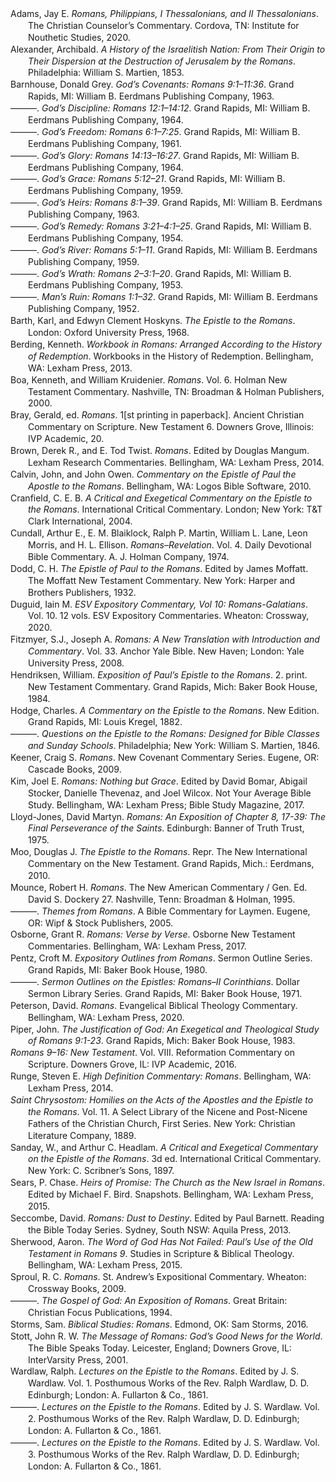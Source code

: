 <div class="csl-bib-body" style="line-height: 1.35; margin-left: 2em; text-indent:-2em;">
  <div class="csl-entry">Adams, Jay E. <i>Romans, Philippians, I Thessalonians, and II Thessalonians</i>. The Christian Counselor’s Commentary. Cordova, TN: Institute for Nouthetic Studies, 2020.</div>
  <span class="Z3988" title="url_ver=Z39.88-2004&amp;ctx_ver=Z39.88-2004&amp;rfr_id=info%3Asid%2Fzotero.org%3A2&amp;rft_val_fmt=info%3Aofi%2Ffmt%3Akev%3Amtx%3Abook&amp;rft.genre=book&amp;rft.btitle=Romans%2C%20Philippians%2C%20I%20Thessalonians%2C%20and%20II%20Thessalonians&amp;rft.place=Cordova%2C%20TN&amp;rft.publisher=Institute%20for%20Nouthetic%20Studies&amp;rft.series=The%20Christian%20Counselor%E2%80%99s%20Commentary&amp;rft.aufirst=Jay%20E.&amp;rft.aulast=Adams&amp;rft.au=Jay%20E.%20Adams&amp;rft.date=2020"></span>
  <div class="csl-entry">Alexander, Archibald. <i>A History of the Israelitish Nation: From Their Origin to Their Dispersion at the Destruction of Jerusalem by the Romans</i>. Philadelphia: William S. Martien, 1853.</div>
  <span class="Z3988" title="url_ver=Z39.88-2004&amp;ctx_ver=Z39.88-2004&amp;rfr_id=info%3Asid%2Fzotero.org%3A2&amp;rft_val_fmt=info%3Aofi%2Ffmt%3Akev%3Amtx%3Abook&amp;rft.genre=book&amp;rft.btitle=A%20History%20of%20the%20Israelitish%20Nation%3A%20From%20their%20Origin%20to%20their%20Dispersion%20at%20the%20Destruction%20of%20Jerusalem%20by%20the%20Romans&amp;rft.place=Philadelphia&amp;rft.publisher=William%20S.%20Martien&amp;rft.aufirst=Archibald&amp;rft.aulast=Alexander&amp;rft.au=Archibald%20Alexander&amp;rft.date=1853"></span>
  <div class="csl-entry">Barnhouse, Donald Grey. <i>God’s Covenants: Romans 9:1–11:36</i>. Grand Rapids, MI: William B. Eerdmans Publishing Company, 1963.</div>
  <span class="Z3988" title="url_ver=Z39.88-2004&amp;ctx_ver=Z39.88-2004&amp;rfr_id=info%3Asid%2Fzotero.org%3A2&amp;rft_val_fmt=info%3Aofi%2Ffmt%3Akev%3Amtx%3Abook&amp;rft.genre=book&amp;rft.btitle=God%E2%80%99s%20Covenants%3A%20Romans%209%3A1%E2%80%9311%3A36&amp;rft.place=Grand%20Rapids%2C%20MI&amp;rft.publisher=William%20B.%20Eerdmans%20Publishing%20Company&amp;rft.aufirst=Donald%20Grey&amp;rft.aulast=Barnhouse&amp;rft.au=Donald%20Grey%20Barnhouse&amp;rft.date=1963"></span>
  <div class="csl-entry">———. <i>God’s Discipline: Romans 12:1–14:12</i>. Grand Rapids, MI: William B. Eerdmans Publishing Company, 1964.</div>
  <span class="Z3988" title="url_ver=Z39.88-2004&amp;ctx_ver=Z39.88-2004&amp;rfr_id=info%3Asid%2Fzotero.org%3A2&amp;rft_val_fmt=info%3Aofi%2Ffmt%3Akev%3Amtx%3Abook&amp;rft.genre=book&amp;rft.btitle=God%E2%80%99s%20Discipline%3A%20Romans%2012%3A1%E2%80%9314%3A12&amp;rft.place=Grand%20Rapids%2C%20MI&amp;rft.publisher=William%20B.%20Eerdmans%20Publishing%20Company&amp;rft.aufirst=Donald%20Grey&amp;rft.aulast=Barnhouse&amp;rft.au=Donald%20Grey%20Barnhouse&amp;rft.date=1964"></span>
  <div class="csl-entry">———. <i>God’s Freedom: Romans 6:1–7:25</i>. Grand Rapids, MI: William B. Eerdmans Publishing Company, 1961.</div>
  <span class="Z3988" title="url_ver=Z39.88-2004&amp;ctx_ver=Z39.88-2004&amp;rfr_id=info%3Asid%2Fzotero.org%3A2&amp;rft_val_fmt=info%3Aofi%2Ffmt%3Akev%3Amtx%3Abook&amp;rft.genre=book&amp;rft.btitle=God%E2%80%99s%20Freedom%3A%20Romans%206%3A1%E2%80%937%3A25&amp;rft.place=Grand%20Rapids%2C%20MI&amp;rft.publisher=William%20B.%20Eerdmans%20Publishing%20Company&amp;rft.aufirst=Donald%20Grey&amp;rft.aulast=Barnhouse&amp;rft.au=Donald%20Grey%20Barnhouse&amp;rft.date=1961"></span>
  <div class="csl-entry">———. <i>God’s Glory: Romans 14:13–16:27</i>. Grand Rapids, MI: William B. Eerdmans Publishing Company, 1964.</div>
  <span class="Z3988" title="url_ver=Z39.88-2004&amp;ctx_ver=Z39.88-2004&amp;rfr_id=info%3Asid%2Fzotero.org%3A2&amp;rft_val_fmt=info%3Aofi%2Ffmt%3Akev%3Amtx%3Abook&amp;rft.genre=book&amp;rft.btitle=God%E2%80%99s%20Glory%3A%20Romans%2014%3A13%E2%80%9316%3A27&amp;rft.place=Grand%20Rapids%2C%20MI&amp;rft.publisher=William%20B.%20Eerdmans%20Publishing%20Company&amp;rft.aufirst=Donald%20Grey&amp;rft.aulast=Barnhouse&amp;rft.au=Donald%20Grey%20Barnhouse&amp;rft.date=1964"></span>
  <div class="csl-entry">———. <i>God’s Grace: Romans 5:12–21</i>. Grand Rapids, MI: William B. Eerdmans Publishing Company, 1959.</div>
  <span class="Z3988" title="url_ver=Z39.88-2004&amp;ctx_ver=Z39.88-2004&amp;rfr_id=info%3Asid%2Fzotero.org%3A2&amp;rft_val_fmt=info%3Aofi%2Ffmt%3Akev%3Amtx%3Abook&amp;rft.genre=book&amp;rft.btitle=God%E2%80%99s%20Grace%3A%20Romans%205%3A12%E2%80%9321&amp;rft.place=Grand%20Rapids%2C%20MI&amp;rft.publisher=William%20B.%20Eerdmans%20Publishing%20Company&amp;rft.aufirst=Donald%20Grey&amp;rft.aulast=Barnhouse&amp;rft.au=Donald%20Grey%20Barnhouse&amp;rft.date=1959"></span>
  <div class="csl-entry">———. <i>God’s Heirs: Romans 8:1–39</i>. Grand Rapids, MI: William B. Eerdmans Publishing Company, 1963.</div>
  <span class="Z3988" title="url_ver=Z39.88-2004&amp;ctx_ver=Z39.88-2004&amp;rfr_id=info%3Asid%2Fzotero.org%3A2&amp;rft_val_fmt=info%3Aofi%2Ffmt%3Akev%3Amtx%3Abook&amp;rft.genre=book&amp;rft.btitle=God%E2%80%99s%20Heirs%3A%20Romans%208%3A1%E2%80%9339&amp;rft.place=Grand%20Rapids%2C%20MI&amp;rft.publisher=William%20B.%20Eerdmans%20Publishing%20Company&amp;rft.aufirst=Donald%20Grey&amp;rft.aulast=Barnhouse&amp;rft.au=Donald%20Grey%20Barnhouse&amp;rft.date=1963"></span>
  <div class="csl-entry">———. <i>God’s Remedy: Romans 3:21–4:1–25</i>. Grand Rapids, MI: William B. Eerdmans Publishing Company, 1954.</div>
  <span class="Z3988" title="url_ver=Z39.88-2004&amp;ctx_ver=Z39.88-2004&amp;rfr_id=info%3Asid%2Fzotero.org%3A2&amp;rft_val_fmt=info%3Aofi%2Ffmt%3Akev%3Amtx%3Abook&amp;rft.genre=book&amp;rft.btitle=God%E2%80%99s%20Remedy%3A%20Romans%203%3A21%E2%80%934%3A1%E2%80%9325&amp;rft.place=Grand%20Rapids%2C%20MI&amp;rft.publisher=William%20B.%20Eerdmans%20Publishing%20Company&amp;rft.aufirst=Donald%20Grey&amp;rft.aulast=Barnhouse&amp;rft.au=Donald%20Grey%20Barnhouse&amp;rft.date=1954"></span>
  <div class="csl-entry">———. <i>God’s River: Romans 5:1–11</i>. Grand Rapids, MI: William B. Eerdmans Publishing Company, 1959.</div>
  <span class="Z3988" title="url_ver=Z39.88-2004&amp;ctx_ver=Z39.88-2004&amp;rfr_id=info%3Asid%2Fzotero.org%3A2&amp;rft_val_fmt=info%3Aofi%2Ffmt%3Akev%3Amtx%3Abook&amp;rft.genre=book&amp;rft.btitle=God%E2%80%99s%20River%3A%20Romans%205%3A1%E2%80%9311&amp;rft.place=Grand%20Rapids%2C%20MI&amp;rft.publisher=William%20B.%20Eerdmans%20Publishing%20Company&amp;rft.aufirst=Donald%20Grey&amp;rft.aulast=Barnhouse&amp;rft.au=Donald%20Grey%20Barnhouse&amp;rft.date=1959"></span>
  <div class="csl-entry">———. <i>God’s Wrath: Romans 2–3:1–20</i>. Grand Rapids, MI: William B. Eerdmans Publishing Company, 1953.</div>
  <span class="Z3988" title="url_ver=Z39.88-2004&amp;ctx_ver=Z39.88-2004&amp;rfr_id=info%3Asid%2Fzotero.org%3A2&amp;rft_val_fmt=info%3Aofi%2Ffmt%3Akev%3Amtx%3Abook&amp;rft.genre=book&amp;rft.btitle=God%E2%80%99s%20Wrath%3A%20Romans%202%E2%80%933%3A1%E2%80%9320&amp;rft.place=Grand%20Rapids%2C%20MI&amp;rft.publisher=William%20B.%20Eerdmans%20Publishing%20Company&amp;rft.aufirst=Donald%20Grey&amp;rft.aulast=Barnhouse&amp;rft.au=Donald%20Grey%20Barnhouse&amp;rft.date=1953"></span>
  <div class="csl-entry">———. <i>Man’s Ruin: Romans 1:1–32</i>. Grand Rapids, MI: William B. Eerdmans Publishing Company, 1952.</div>
  <span class="Z3988" title="url_ver=Z39.88-2004&amp;ctx_ver=Z39.88-2004&amp;rfr_id=info%3Asid%2Fzotero.org%3A2&amp;rft_val_fmt=info%3Aofi%2Ffmt%3Akev%3Amtx%3Abook&amp;rft.genre=book&amp;rft.btitle=Man%E2%80%99s%20Ruin%3A%20Romans%201%3A1%E2%80%9332&amp;rft.place=Grand%20Rapids%2C%20MI&amp;rft.publisher=William%20B.%20Eerdmans%20Publishing%20Company&amp;rft.aufirst=Donald%20Grey&amp;rft.aulast=Barnhouse&amp;rft.au=Donald%20Grey%20Barnhouse&amp;rft.date=1952"></span>
  <div class="csl-entry">Barth, Karl, and Edwyn Clement Hoskyns. <i>The Epistle to the Romans</i>. London: Oxford University Press, 1968.</div>
  <span class="Z3988" title="url_ver=Z39.88-2004&amp;ctx_ver=Z39.88-2004&amp;rfr_id=info%3Asid%2Fzotero.org%3A2&amp;rft_id=urn%3Aisbn%3A978-0-19-500294-2&amp;rft_val_fmt=info%3Aofi%2Ffmt%3Akev%3Amtx%3Abook&amp;rft.genre=book&amp;rft.btitle=The%20Epistle%20to%20the%20Romans&amp;rft.place=London&amp;rft.publisher=Oxford%20University%20Press&amp;rft.aufirst=Karl&amp;rft.aulast=Barth&amp;rft.au=Karl%20Barth&amp;rft.au=Edwyn%20Clement%20Hoskyns&amp;rft.date=1968&amp;rft.tpages=547&amp;rft.isbn=978-0-19-500294-2&amp;rft.language=eng"></span>
  <div class="csl-entry">Berding, Kenneth. <i>Workbook in Romans: Arranged According to the History of Redemption</i>. Workbooks in the History of Redemption. Bellingham, WA: Lexham Press, 2013.</div>
  <span class="Z3988" title="url_ver=Z39.88-2004&amp;ctx_ver=Z39.88-2004&amp;rfr_id=info%3Asid%2Fzotero.org%3A2&amp;rft_val_fmt=info%3Aofi%2Ffmt%3Akev%3Amtx%3Abook&amp;rft.genre=book&amp;rft.btitle=Workbook%20in%20Romans%3A%20Arranged%20according%20to%20the%20History%20of%20Redemption&amp;rft.place=Bellingham%2C%20WA&amp;rft.publisher=Lexham%20Press&amp;rft.series=Workbooks%20in%20the%20History%20of%20Redemption&amp;rft.aufirst=Kenneth&amp;rft.aulast=Berding&amp;rft.au=Kenneth%20Berding&amp;rft.date=2013"></span>
  <div class="csl-entry">Boa, Kenneth, and William Kruidenier. <i>Romans</i>. Vol. 6. Holman New Testament Commentary. Nashville, TN: Broadman &amp; Holman Publishers, 2000.</div>
  <span class="Z3988" title="url_ver=Z39.88-2004&amp;ctx_ver=Z39.88-2004&amp;rfr_id=info%3Asid%2Fzotero.org%3A2&amp;rft_val_fmt=info%3Aofi%2Ffmt%3Akev%3Amtx%3Abook&amp;rft.genre=book&amp;rft.btitle=Romans&amp;rft.place=Nashville%2C%20TN&amp;rft.publisher=Broadman%20%26%20Holman%20Publishers&amp;rft.series=Holman%20New%20Testament%20Commentary&amp;rft.aufirst=Kenneth&amp;rft.aulast=Boa&amp;rft.au=Kenneth%20Boa&amp;rft.au=William%20Kruidenier&amp;rft.date=2000"></span>
  <div class="csl-entry">Bray, Gerald, ed. <i>Romans</i>. 1[st printing in paperback]. Ancient Christian Commentary on Scripture. New Testament 6. Downers Grove, Illinois: IVP Academic, 20.</div>
  <span class="Z3988" title="url_ver=Z39.88-2004&amp;ctx_ver=Z39.88-2004&amp;rfr_id=info%3Asid%2Fzotero.org%3A2&amp;rft_id=urn%3Aisbn%3A978-0-8308-9748-3%20978-0-8308-4358-9%20978-0-8308-1356-8&amp;rft_val_fmt=info%3Aofi%2Ffmt%3Akev%3Amtx%3Abook&amp;rft.genre=book&amp;rft.btitle=Romans&amp;rft.place=Downers%20Grove%2C%20Illinois&amp;rft.publisher=IVP%20Academic&amp;rft.edition=1%5Bst%20printing%20in%20paperback%5D&amp;rft.series=Ancient%20Christian%20Commentary%20on%20Scripture.%20New%20Testament&amp;rft.aufirst=Gerald&amp;rft.aulast=Bray&amp;rft.au=Gerald%20Bray&amp;rft.tpages=382&amp;rft.isbn=978-0-8308-9748-3%20978-0-8308-4358-9%20978-0-8308-1356-8&amp;rft.language=eng"></span>
  <div class="csl-entry">Brown, Derek R., and E. Tod Twist. <i>Romans</i>. Edited by Douglas Mangum. Lexham Research Commentaries. Bellingham, WA: Lexham Press, 2014.</div>
  <span class="Z3988" title="url_ver=Z39.88-2004&amp;ctx_ver=Z39.88-2004&amp;rfr_id=info%3Asid%2Fzotero.org%3A2&amp;rft_val_fmt=info%3Aofi%2Ffmt%3Akev%3Amtx%3Abook&amp;rft.genre=book&amp;rft.btitle=Romans&amp;rft.place=Bellingham%2C%20WA&amp;rft.publisher=Lexham%20Press&amp;rft.series=Lexham%20Research%20Commentaries&amp;rft.aufirst=Derek%20R.&amp;rft.aulast=Brown&amp;rft.au=Derek%20R.%20Brown&amp;rft.au=E.%20Tod%20Twist&amp;rft.au=Douglas%20Mangum&amp;rft.date=2014"></span>
  <div class="csl-entry">Calvin, John, and John Owen. <i>Commentary on the Epistle of Paul the Apostle to the Romans</i>. Bellingham, WA: Logos Bible Software, 2010.</div>
  <span class="Z3988" title="url_ver=Z39.88-2004&amp;ctx_ver=Z39.88-2004&amp;rfr_id=info%3Asid%2Fzotero.org%3A2&amp;rft_val_fmt=info%3Aofi%2Ffmt%3Akev%3Amtx%3Abook&amp;rft.genre=book&amp;rft.btitle=Commentary%20on%20the%20Epistle%20of%20Paul%20the%20Apostle%20to%20the%20Romans&amp;rft.place=Bellingham%2C%20WA&amp;rft.publisher=Logos%20Bible%20Software&amp;rft.aufirst=John&amp;rft.aulast=Calvin&amp;rft.au=John%20Calvin&amp;rft.au=John%20Owen&amp;rft.date=2010"></span>
  <div class="csl-entry">Cranfield, C. E. B. <i>A Critical and Exegetical Commentary on the Epistle to the Romans</i>. International Critical Commentary. London; New York: T&amp;T Clark International, 2004.</div>
  <span class="Z3988" title="url_ver=Z39.88-2004&amp;ctx_ver=Z39.88-2004&amp;rfr_id=info%3Asid%2Fzotero.org%3A2&amp;rft_val_fmt=info%3Aofi%2Ffmt%3Akev%3Amtx%3Abook&amp;rft.genre=book&amp;rft.btitle=A%20critical%20and%20exegetical%20commentary%20on%20the%20Epistle%20to%20the%20Romans&amp;rft.place=London%3B%20New%20York&amp;rft.publisher=T%26T%20Clark%20International&amp;rft.series=International%20Critical%20Commentary&amp;rft.aufirst=C.%20E.%20B.&amp;rft.aulast=Cranfield&amp;rft.au=C.%20E.%20B.%20Cranfield&amp;rft.date=2004"></span>
  <div class="csl-entry">Cundall, Arthur E., E. M. Blaiklock, Ralph P. Martin, William L. Lane, Leon Morris, and H. L. Ellison. <i>Romans–Revelation</i>. Vol. 4. Daily Devotional Bible Commentary. A. J. Holman Company, 1974.</div>
  <span class="Z3988" title="url_ver=Z39.88-2004&amp;ctx_ver=Z39.88-2004&amp;rfr_id=info%3Asid%2Fzotero.org%3A2&amp;rft_val_fmt=info%3Aofi%2Ffmt%3Akev%3Amtx%3Abook&amp;rft.genre=book&amp;rft.btitle=Romans%E2%80%93Revelation&amp;rft.publisher=A.%20J.%20Holman%20Company&amp;rft.series=Daily%20Devotional%20Bible%20Commentary&amp;rft.aufirst=Arthur%20E.&amp;rft.aulast=Cundall&amp;rft.au=Arthur%20E.%20Cundall&amp;rft.au=E.%20M.%20Blaiklock&amp;rft.au=Ralph%20P.%20Martin&amp;rft.au=William%20L.%20Lane&amp;rft.au=Leon%20Morris&amp;rft.au=H.%20L.%20Ellison&amp;rft.date=1974"></span>
  <div class="csl-entry">Dodd, C. H. <i>The Epistle of Paul to the Romans</i>. Edited by James Moffatt. The Moffatt New Testament Commentary. New York: Harper and Brothers Publishers, 1932.</div>
  <span class="Z3988" title="url_ver=Z39.88-2004&amp;ctx_ver=Z39.88-2004&amp;rfr_id=info%3Asid%2Fzotero.org%3A2&amp;rft_val_fmt=info%3Aofi%2Ffmt%3Akev%3Amtx%3Abook&amp;rft.genre=book&amp;rft.btitle=The%20Epistle%20of%20Paul%20to%20the%20Romans&amp;rft.place=New%20York&amp;rft.publisher=Harper%20and%20Brothers%20Publishers&amp;rft.series=The%20Moffatt%20New%20Testament%20Commentary&amp;rft.aufirst=C.%20H.&amp;rft.aulast=Dodd&amp;rft.au=C.%20H.%20Dodd&amp;rft.au=James%20Moffatt&amp;rft.date=1932"></span>
  <div class="csl-entry">Duguid, Iain M. <i>ESV Expository Commentary, Vol 10: Romans-Galatians</i>. Vol. 10. 12 vols. ESV Expository Commentaries. Wheaton: Crossway, 2020.</div>
  <span class="Z3988" title="url_ver=Z39.88-2004&amp;ctx_ver=Z39.88-2004&amp;rfr_id=info%3Asid%2Fzotero.org%3A2&amp;rft_id=urn%3Aisbn%3A978-1-4335-4664-8%20978-1-4335-7625-6&amp;rft_val_fmt=info%3Aofi%2Ffmt%3Akev%3Amtx%3Abook&amp;rft.genre=book&amp;rft.btitle=ESV%20Expository%20Commentary%2C%20Vol%2010%3A%20Romans-Galatians&amp;rft.place=Wheaton&amp;rft.publisher=Crossway&amp;rft.series=ESV%20Expository%20Commentaries&amp;rft.aufirst=Iain%20M.&amp;rft.aulast=Duguid&amp;rft.au=Iain%20M.%20Duguid&amp;rft.au=James%20M.%20Hamilton%20Jr.&amp;rft.au=Jay%20Sklar&amp;rft.au=Robert%20W.%20Yarbrough&amp;rft.au=Andy%20Naselli&amp;rft.au=Dane%20C.%20Ortlund&amp;rft.au=Frank%20Thielman&amp;rft.date=2020&amp;rft.tpages=1&amp;rft.isbn=978-1-4335-4664-8%20978-1-4335-7625-6&amp;rft.language=eng"></span>
  <div class="csl-entry">Fitzmyer, S.J., Joseph A. <i>Romans: A New Translation with Introduction and Commentary</i>. Vol. 33. Anchor Yale Bible. New Haven; London: Yale University Press, 2008.</div>
  <span class="Z3988" title="url_ver=Z39.88-2004&amp;ctx_ver=Z39.88-2004&amp;rfr_id=info%3Asid%2Fzotero.org%3A2&amp;rft_val_fmt=info%3Aofi%2Ffmt%3Akev%3Amtx%3Abook&amp;rft.genre=book&amp;rft.btitle=Romans%3A%20a%20new%20translation%20with%20introduction%20and%20commentary&amp;rft.place=New%20Haven%3B%20London&amp;rft.publisher=Yale%20University%20Press&amp;rft.series=Anchor%20Yale%20Bible&amp;rft.aufirst=S.J.%2C%20Joseph%20A.&amp;rft.aulast=Fitzmyer&amp;rft.au=S.J.%2C%20Joseph%20A.%20Fitzmyer&amp;rft.date=2008"></span>
  <div class="csl-entry">Hendriksen, William. <i>Exposition of Paul’s Epistle to the Romans</i>. 2. print. New Testament Commentary. Grand Rapids, Mich: Baker Book House, 1984.</div>
  <span class="Z3988" title="url_ver=Z39.88-2004&amp;ctx_ver=Z39.88-2004&amp;rfr_id=info%3Asid%2Fzotero.org%3A2&amp;rft_id=urn%3Aisbn%3A978-0-8010-4265-2&amp;rft_val_fmt=info%3Aofi%2Ffmt%3Akev%3Amtx%3Abook&amp;rft.genre=book&amp;rft.btitle=Exposition%20of%20Paul's%20epistle%20to%20the%20Romans&amp;rft.place=Grand%20Rapids%2C%20Mich&amp;rft.publisher=Baker%20Book%20House&amp;rft.edition=2.%20print&amp;rft.series=New%20Testament%20commentary&amp;rft.aufirst=William&amp;rft.aulast=Hendriksen&amp;rft.au=William%20Hendriksen&amp;rft.date=1984&amp;rft.tpages=533&amp;rft.isbn=978-0-8010-4265-2&amp;rft.language=eng"></span>
  <div class="csl-entry">Hodge, Charles. <i>A Commentary on the Epistle to the Romans</i>. New Edition. Grand Rapids, MI: Louis Kregel, 1882.</div>
  <span class="Z3988" title="url_ver=Z39.88-2004&amp;ctx_ver=Z39.88-2004&amp;rfr_id=info%3Asid%2Fzotero.org%3A2&amp;rft_val_fmt=info%3Aofi%2Ffmt%3Akev%3Amtx%3Abook&amp;rft.genre=book&amp;rft.btitle=A%20commentary%20on%20the%20Epistle%20to%20the%20Romans&amp;rft.place=Grand%20Rapids%2C%20MI&amp;rft.publisher=Louis%20Kregel&amp;rft.edition=New%20Edition&amp;rft.aufirst=Charles&amp;rft.aulast=Hodge&amp;rft.au=Charles%20Hodge&amp;rft.date=1882"></span>
  <div class="csl-entry">———. <i>Questions on the Epistle to the Romans: Designed for Bible Classes and Sunday Schools</i>. Philadelphia; New York: William S. Martien, 1846.</div>
  <span class="Z3988" title="url_ver=Z39.88-2004&amp;ctx_ver=Z39.88-2004&amp;rfr_id=info%3Asid%2Fzotero.org%3A2&amp;rft_val_fmt=info%3Aofi%2Ffmt%3Akev%3Amtx%3Abook&amp;rft.genre=book&amp;rft.btitle=Questions%20on%20the%20Epistle%20to%20the%20Romans%3A%20Designed%20for%20Bible%20Classes%20and%20Sunday%20Schools&amp;rft.place=Philadelphia%3B%20New%20York&amp;rft.publisher=William%20S.%20Martien&amp;rft.aufirst=Charles&amp;rft.aulast=Hodge&amp;rft.au=Charles%20Hodge&amp;rft.date=1846"></span>
  <div class="csl-entry">Keener, Craig S. <i>Romans</i>. New Covenant Commentary Series. Eugene, OR: Cascade Books, 2009.</div>
  <span class="Z3988" title="url_ver=Z39.88-2004&amp;ctx_ver=Z39.88-2004&amp;rfr_id=info%3Asid%2Fzotero.org%3A2&amp;rft_val_fmt=info%3Aofi%2Ffmt%3Akev%3Amtx%3Abook&amp;rft.genre=book&amp;rft.btitle=Romans&amp;rft.place=Eugene%2C%20OR&amp;rft.publisher=Cascade%20Books&amp;rft.series=New%20Covenant%20Commentary%20Series&amp;rft.aufirst=Craig%20S.&amp;rft.aulast=Keener&amp;rft.au=Craig%20S.%20Keener&amp;rft.date=2009"></span>
  <div class="csl-entry">Kim, Joel E. <i>Romans: Nothing but Grace</i>. Edited by David Bomar, Abigail Stocker, Danielle Thevenaz, and Joel Wilcox. Not Your Average Bible Study. Bellingham, WA: Lexham Press; Bible Study Magazine, 2017.</div>
  <span class="Z3988" title="url_ver=Z39.88-2004&amp;ctx_ver=Z39.88-2004&amp;rfr_id=info%3Asid%2Fzotero.org%3A2&amp;rft_val_fmt=info%3Aofi%2Ffmt%3Akev%3Amtx%3Abook&amp;rft.genre=book&amp;rft.btitle=Romans%3A%20Nothing%20but%20Grace&amp;rft.place=Bellingham%2C%20WA&amp;rft.publisher=Lexham%20Press%3B%20Bible%20Study%20Magazine&amp;rft.series=Not%20Your%20Average%20Bible%20Study&amp;rft.aufirst=Joel%20E.&amp;rft.aulast=Kim&amp;rft.au=Joel%20E.%20Kim&amp;rft.au=David%20Bomar&amp;rft.au=Abigail%20Stocker&amp;rft.au=Danielle%20Thevenaz&amp;rft.au=Joel%20Wilcox&amp;rft.date=2017"></span>
  <div class="csl-entry">Lloyd-Jones, David Martyn. <i>Romans: An Exposition of Chapter 8, 17-39: The Final Perseverance of the Saints</i>. Edinburgh: Banner of Truth Trust, 1975.</div>
  <span class="Z3988" title="url_ver=Z39.88-2004&amp;ctx_ver=Z39.88-2004&amp;rfr_id=info%3Asid%2Fzotero.org%3A2&amp;rft_id=urn%3Aisbn%3A978-0-85151-231-0&amp;rft_val_fmt=info%3Aofi%2Ffmt%3Akev%3Amtx%3Abook&amp;rft.genre=book&amp;rft.btitle=Romans%3A%20an%20exposition%20of%20chapter%208%2C%2017-39%3A%20the%20final%20perseverance%20of%20the%20Saints&amp;rft.place=Edinburgh&amp;rft.publisher=Banner%20of%20Truth%20Trust&amp;rft.aufirst=David%20Martyn&amp;rft.aulast=Lloyd-Jones&amp;rft.au=David%20Martyn%20Lloyd-Jones&amp;rft.date=1975&amp;rft.tpages=457&amp;rft.isbn=978-0-85151-231-0"></span>
  <div class="csl-entry">Moo, Douglas J. <i>The Epistle to the Romans</i>. Repr. The New International Commentary on the New Testament. Grand Rapids, Mich.: Eerdmans, 2010.</div>
  <span class="Z3988" title="url_ver=Z39.88-2004&amp;ctx_ver=Z39.88-2004&amp;rfr_id=info%3Asid%2Fzotero.org%3A2&amp;rft_id=urn%3Aisbn%3A978-0-8028-2317-5&amp;rft_val_fmt=info%3Aofi%2Ffmt%3Akev%3Amtx%3Abook&amp;rft.genre=book&amp;rft.btitle=The%20Epistle%20to%20the%20Romans&amp;rft.place=Grand%20Rapids%2C%20Mich.&amp;rft.publisher=Eerdmans&amp;rft.edition=Repr.&amp;rft.series=The%20new%20international%20commentary%20on%20the%20New%20Testament&amp;rft.aufirst=Douglas%20J.&amp;rft.aulast=Moo&amp;rft.au=Douglas%20J.%20Moo&amp;rft.date=2010&amp;rft.tpages=1012&amp;rft.isbn=978-0-8028-2317-5&amp;rft.language=eng"></span>
  <div class="csl-entry">Mounce, Robert H. <i>Romans</i>. The New American Commentary / Gen. Ed. David S. Dockery 27. Nashville, Tenn: Broadman &amp; Holman, 1995.</div>
  <span class="Z3988" title="url_ver=Z39.88-2004&amp;ctx_ver=Z39.88-2004&amp;rfr_id=info%3Asid%2Fzotero.org%3A2&amp;rft_id=urn%3Aisbn%3A978-0-8054-0127-1&amp;rft_val_fmt=info%3Aofi%2Ffmt%3Akev%3Amtx%3Abook&amp;rft.genre=book&amp;rft.btitle=Romans&amp;rft.place=Nashville%2C%20Tenn&amp;rft.publisher=Broadman%20%26%20Holman&amp;rft.series=The%20new%20American%20commentary%20%2F%20gen.%20ed.%20David%20S.%20Dockery&amp;rft.aufirst=Robert%20H.&amp;rft.aulast=Mounce&amp;rft.au=Robert%20H.%20Mounce&amp;rft.date=1995&amp;rft.tpages=301&amp;rft.isbn=978-0-8054-0127-1&amp;rft.language=eng"></span>
  <div class="csl-entry">———. <i>Themes from Romans</i>. A Bible Commentary for Laymen. Eugene, OR: Wipf &amp; Stock Publishers, 2005.</div>
  <span class="Z3988" title="url_ver=Z39.88-2004&amp;ctx_ver=Z39.88-2004&amp;rfr_id=info%3Asid%2Fzotero.org%3A2&amp;rft_val_fmt=info%3Aofi%2Ffmt%3Akev%3Amtx%3Abook&amp;rft.genre=book&amp;rft.btitle=Themes%20from%20Romans&amp;rft.place=Eugene%2C%20OR&amp;rft.publisher=Wipf%20%26%20Stock%20Publishers&amp;rft.series=A%20Bible%20Commentary%20for%20Laymen&amp;rft.aufirst=Robert%20H.&amp;rft.aulast=Mounce&amp;rft.au=Robert%20H.%20Mounce&amp;rft.date=2005"></span>
  <div class="csl-entry">Osborne, Grant R. <i>Romans: Verse by Verse</i>. Osborne New Testament Commentaries. Bellingham, WA: Lexham Press, 2017.</div>
  <span class="Z3988" title="url_ver=Z39.88-2004&amp;ctx_ver=Z39.88-2004&amp;rfr_id=info%3Asid%2Fzotero.org%3A2&amp;rft_val_fmt=info%3Aofi%2Ffmt%3Akev%3Amtx%3Abook&amp;rft.genre=book&amp;rft.btitle=Romans%3A%20Verse%20by%20Verse&amp;rft.place=Bellingham%2C%20WA&amp;rft.publisher=Lexham%20Press&amp;rft.series=Osborne%20New%20Testament%20Commentaries&amp;rft.aufirst=Grant%20R.&amp;rft.aulast=Osborne&amp;rft.au=Grant%20R.%20Osborne&amp;rft.date=2017"></span>
  <div class="csl-entry">Pentz, Croft M. <i>Expository Outlines from Romans</i>. Sermon Outline Series. Grand Rapids, MI: Baker Book House, 1980.</div>
  <span class="Z3988" title="url_ver=Z39.88-2004&amp;ctx_ver=Z39.88-2004&amp;rfr_id=info%3Asid%2Fzotero.org%3A2&amp;rft_val_fmt=info%3Aofi%2Ffmt%3Akev%3Amtx%3Abook&amp;rft.genre=book&amp;rft.btitle=Expository%20Outlines%20from%20Romans&amp;rft.place=Grand%20Rapids%2C%20MI&amp;rft.publisher=Baker%20Book%20House&amp;rft.series=Sermon%20Outline%20Series&amp;rft.aufirst=Croft%20M.&amp;rft.aulast=Pentz&amp;rft.au=Croft%20M.%20Pentz&amp;rft.date=1980"></span>
  <div class="csl-entry">———. <i>Sermon Outlines on the Epistles: Romans–II Corinthians</i>. Dollar Sermon Library Series. Grand Rapids, MI: Baker Book House, 1971.</div>
  <span class="Z3988" title="url_ver=Z39.88-2004&amp;ctx_ver=Z39.88-2004&amp;rfr_id=info%3Asid%2Fzotero.org%3A2&amp;rft_val_fmt=info%3Aofi%2Ffmt%3Akev%3Amtx%3Abook&amp;rft.genre=book&amp;rft.btitle=Sermon%20Outlines%20on%20the%20Epistles%3A%20Romans%E2%80%93II%20Corinthians&amp;rft.place=Grand%20Rapids%2C%20MI&amp;rft.publisher=Baker%20Book%20House&amp;rft.series=Dollar%20Sermon%20Library%20Series&amp;rft.aufirst=Croft%20M.&amp;rft.aulast=Pentz&amp;rft.au=Croft%20M.%20Pentz&amp;rft.date=1971"></span>
  <div class="csl-entry">Peterson, David. <i>Romans</i>. Evangelical Biblical Theology Commentary. Bellingham, WA: Lexham Press, 2020.</div>
  <span class="Z3988" title="url_ver=Z39.88-2004&amp;ctx_ver=Z39.88-2004&amp;rfr_id=info%3Asid%2Fzotero.org%3A2&amp;rft_id=urn%3Aisbn%3A978-1-68359-427-7&amp;rft_val_fmt=info%3Aofi%2Ffmt%3Akev%3Amtx%3Abook&amp;rft.genre=book&amp;rft.btitle=Romans&amp;rft.place=Bellingham%2C%20WA&amp;rft.publisher=Lexham%20Press&amp;rft.series=Evangelical%20Biblical%20theology%20commentary&amp;rft.aufirst=David&amp;rft.aulast=Peterson&amp;rft.au=David%20Peterson&amp;rft.date=2020&amp;rft.tpages=613&amp;rft.isbn=978-1-68359-427-7"></span>
  <div class="csl-entry">Piper, John. <i>The Justification of God: An Exegetical and Theological Study of Romans 9:1-23</i>. Grand Rapids, Mich: Baker Book House, 1983.</div>
  <span class="Z3988" title="url_ver=Z39.88-2004&amp;ctx_ver=Z39.88-2004&amp;rfr_id=info%3Asid%2Fzotero.org%3A2&amp;rft_id=urn%3Aisbn%3A978-0-8010-7079-2&amp;rft_val_fmt=info%3Aofi%2Ffmt%3Akev%3Amtx%3Abook&amp;rft.genre=book&amp;rft.btitle=The%20justification%20of%20God%3A%20an%20exegetical%20and%20theological%20study%20of%20Romans%209%3A1-23&amp;rft.place=Grand%20Rapids%2C%20Mich&amp;rft.publisher=Baker%20Book%20House&amp;rft.aufirst=John&amp;rft.aulast=Piper&amp;rft.au=John%20Piper&amp;rft.date=1983&amp;rft.tpages=316&amp;rft.isbn=978-0-8010-7079-2"></span>
  <div class="csl-entry"><i>Romans 9–16: New Testament</i>. Vol. VIII. Reformation Commentary on Scripture. Downers Grove, IL: IVP Academic, 2016.</div>
  <span class="Z3988" title="url_ver=Z39.88-2004&amp;ctx_ver=Z39.88-2004&amp;rfr_id=info%3Asid%2Fzotero.org%3A2&amp;rft_val_fmt=info%3Aofi%2Ffmt%3Akev%3Amtx%3Abook&amp;rft.genre=book&amp;rft.btitle=Romans%209%E2%80%9316%3A%20New%20Testament&amp;rft.place=Downers%20Grove%2C%20IL&amp;rft.publisher=IVP%20Academic&amp;rft.series=Reformation%20Commentary%20on%20Scripture&amp;rft.date=2016"></span>
  <div class="csl-entry">Runge, Steven E. <i>High Definition Commentary: Romans</i>. Bellingham, WA: Lexham Press, 2014.</div>
  <span class="Z3988" title="url_ver=Z39.88-2004&amp;ctx_ver=Z39.88-2004&amp;rfr_id=info%3Asid%2Fzotero.org%3A2&amp;rft_val_fmt=info%3Aofi%2Ffmt%3Akev%3Amtx%3Abook&amp;rft.genre=book&amp;rft.btitle=High%20Definition%20Commentary%3A%20Romans&amp;rft.place=Bellingham%2C%20WA&amp;rft.publisher=Lexham%20Press&amp;rft.aufirst=Steven%20E.&amp;rft.aulast=Runge&amp;rft.au=Steven%20E.%20Runge&amp;rft.date=2014"></span>
  <div class="csl-entry"><i>Saint Chrysostom: Homilies on the Acts of the Apostles and the Epistle to the Romans</i>. Vol. 11. A Select Library of the Nicene and Post-Nicene Fathers of the Christian Church, First Series. New York: Christian Literature Company, 1889.</div>
  <span class="Z3988" title="url_ver=Z39.88-2004&amp;ctx_ver=Z39.88-2004&amp;rfr_id=info%3Asid%2Fzotero.org%3A2&amp;rft_val_fmt=info%3Aofi%2Ffmt%3Akev%3Amtx%3Abook&amp;rft.genre=book&amp;rft.btitle=Saint%20Chrysostom%3A%20Homilies%20on%20the%20Acts%20of%20the%20Apostles%20and%20the%20Epistle%20to%20the%20Romans&amp;rft.place=New%20York&amp;rft.publisher=Christian%20Literature%20Company&amp;rft.series=A%20Select%20Library%20of%20the%20Nicene%20and%20Post-Nicene%20Fathers%20of%20the%20Christian%20Church%2C%20First%20Series&amp;rft.date=1889"></span>
  <div class="csl-entry">Sanday, W., and Arthur C. Headlam. <i>A Critical and Exegetical Commentary on the Epistle of the Romans</i>. 3d ed. International Critical Commentary. New York: C. Scribner’s Sons, 1897.</div>
  <span class="Z3988" title="url_ver=Z39.88-2004&amp;ctx_ver=Z39.88-2004&amp;rfr_id=info%3Asid%2Fzotero.org%3A2&amp;rft_val_fmt=info%3Aofi%2Ffmt%3Akev%3Amtx%3Abook&amp;rft.genre=book&amp;rft.btitle=A%20critical%20and%20exegetical%20commentary%20on%20the%20Epistle%20of%20the%20Romans&amp;rft.place=New%20York&amp;rft.publisher=C.%20Scribner%E2%80%99s%20Sons&amp;rft.edition=3d%20ed.&amp;rft.series=International%20Critical%20Commentary&amp;rft.aufirst=W.&amp;rft.aulast=Sanday&amp;rft.au=W.%20Sanday&amp;rft.au=Arthur%20C.%20Headlam&amp;rft.date=1897"></span>
  <div class="csl-entry">Sears, P. Chase. <i>Heirs of Promise: The Church as the New Israel in Romans</i>. Edited by Michael F. Bird. Snapshots. Bellingham, WA: Lexham Press, 2015.</div>
  <span class="Z3988" title="url_ver=Z39.88-2004&amp;ctx_ver=Z39.88-2004&amp;rfr_id=info%3Asid%2Fzotero.org%3A2&amp;rft_val_fmt=info%3Aofi%2Ffmt%3Akev%3Amtx%3Abook&amp;rft.genre=book&amp;rft.btitle=Heirs%20of%20Promise%3A%20The%20Church%20as%20the%20New%20Israel%20in%20Romans&amp;rft.place=Bellingham%2C%20WA&amp;rft.publisher=Lexham%20Press&amp;rft.series=Snapshots&amp;rft.aufirst=P.%20Chase&amp;rft.aulast=Sears&amp;rft.au=P.%20Chase%20Sears&amp;rft.au=Michael%20F.%20Bird&amp;rft.date=2015"></span>
  <div class="csl-entry">Seccombe, David. <i>Romans: Dust to Destiny</i>. Edited by Paul Barnett. Reading the Bible Today Series. Sydney, South NSW: Aquila Press, 2013.</div>
  <span class="Z3988" title="url_ver=Z39.88-2004&amp;ctx_ver=Z39.88-2004&amp;rfr_id=info%3Asid%2Fzotero.org%3A2&amp;rft_val_fmt=info%3Aofi%2Ffmt%3Akev%3Amtx%3Abook&amp;rft.genre=book&amp;rft.btitle=Romans%3A%20Dust%20to%20Destiny&amp;rft.place=Sydney%2C%20South%20NSW&amp;rft.publisher=Aquila%20Press&amp;rft.series=Reading%20the%20Bible%20Today%20Series&amp;rft.aufirst=David&amp;rft.aulast=Seccombe&amp;rft.au=David%20Seccombe&amp;rft.au=Paul%20Barnett&amp;rft.date=2013"></span>
  <div class="csl-entry">Sherwood, Aaron. <i>The Word of God Has Not Failed: Paul’s Use of the Old Testament in Romans 9</i>. Studies in Scripture &amp; Biblical Theology. Bellingham, WA: Lexham Press, 2015.</div>
  <span class="Z3988" title="url_ver=Z39.88-2004&amp;ctx_ver=Z39.88-2004&amp;rfr_id=info%3Asid%2Fzotero.org%3A2&amp;rft_val_fmt=info%3Aofi%2Ffmt%3Akev%3Amtx%3Abook&amp;rft.genre=book&amp;rft.btitle=The%20Word%20of%20God%20Has%20Not%20Failed%3A%20Paul%E2%80%99s%20Use%20of%20the%20Old%20Testament%20in%20Romans%209&amp;rft.place=Bellingham%2C%20WA&amp;rft.publisher=Lexham%20Press&amp;rft.series=Studies%20in%20Scripture%20%26%20Biblical%20Theology&amp;rft.aufirst=Aaron&amp;rft.aulast=Sherwood&amp;rft.au=Aaron%20Sherwood&amp;rft.date=2015"></span>
  <div class="csl-entry">Sproul, R. C. <i>Romans</i>. St. Andrew’s Expositional Commentary. Wheaton: Crossway Books, 2009.</div>
  <span class="Z3988" title="url_ver=Z39.88-2004&amp;ctx_ver=Z39.88-2004&amp;rfr_id=info%3Asid%2Fzotero.org%3A2&amp;rft_id=urn%3Aisbn%3A978-1-4335-0685-7&amp;rft_val_fmt=info%3Aofi%2Ffmt%3Akev%3Amtx%3Abook&amp;rft.genre=book&amp;rft.btitle=Romans&amp;rft.place=Wheaton&amp;rft.publisher=Crossway%20Books&amp;rft.series=St.%20Andrew's%20Expositional%20Commentary&amp;rft.aufirst=R.%20C.&amp;rft.aulast=Sproul&amp;rft.au=R.%20C.%20Sproul&amp;rft.date=2009&amp;rft.tpages=558&amp;rft.isbn=978-1-4335-0685-7&amp;rft.language=eng"></span>
  <div class="csl-entry">———. <i>The Gospel of God: An Exposition of Romans</i>. Great Britain: Christian Focus Publications, 1994.</div>
  <span class="Z3988" title="url_ver=Z39.88-2004&amp;ctx_ver=Z39.88-2004&amp;rfr_id=info%3Asid%2Fzotero.org%3A2&amp;rft_val_fmt=info%3Aofi%2Ffmt%3Akev%3Amtx%3Abook&amp;rft.genre=book&amp;rft.btitle=The%20Gospel%20of%20God%3A%20An%20Exposition%20of%20Romans&amp;rft.place=Great%20Britain&amp;rft.publisher=Christian%20Focus%20Publications&amp;rft.aufirst=R.%20C.&amp;rft.aulast=Sproul&amp;rft.au=R.%20C.%20Sproul&amp;rft.date=1994"></span>
  <div class="csl-entry">Storms, Sam. <i>Biblical Studies: Romans</i>. Edmond, OK: Sam Storms, 2016.</div>
  <span class="Z3988" title="url_ver=Z39.88-2004&amp;ctx_ver=Z39.88-2004&amp;rfr_id=info%3Asid%2Fzotero.org%3A2&amp;rft_val_fmt=info%3Aofi%2Ffmt%3Akev%3Amtx%3Abook&amp;rft.genre=book&amp;rft.btitle=Biblical%20Studies%3A%20Romans&amp;rft.place=Edmond%2C%20OK&amp;rft.publisher=Sam%20Storms&amp;rft.aufirst=Sam&amp;rft.aulast=Storms&amp;rft.au=Sam%20Storms&amp;rft.date=2016"></span>
  <div class="csl-entry">Stott, John R. W. <i>The Message of Romans: God’s Good News for the World</i>. The Bible Speaks Today. Leicester, England; Downers Grove, IL: InterVarsity Press, 2001.</div>
  <span class="Z3988" title="url_ver=Z39.88-2004&amp;ctx_ver=Z39.88-2004&amp;rfr_id=info%3Asid%2Fzotero.org%3A2&amp;rft_val_fmt=info%3Aofi%2Ffmt%3Akev%3Amtx%3Abook&amp;rft.genre=book&amp;rft.btitle=The%20message%20of%20Romans%3A%20God%E2%80%99s%20good%20news%20for%20the%20world&amp;rft.place=Leicester%2C%20England%3B%20Downers%20Grove%2C%20IL&amp;rft.publisher=InterVarsity%20Press&amp;rft.series=The%20Bible%20Speaks%20Today&amp;rft.aufirst=John%20R.%20W.&amp;rft.aulast=Stott&amp;rft.au=John%20R.%20W.%20Stott&amp;rft.date=2001"></span>
  <div class="csl-entry">Wardlaw, Ralph. <i>Lectures on the Epistle to the Romans</i>. Edited by J. S. Wardlaw. Vol. 1. Posthumous Works of the Rev. Ralph Wardlaw, D. D. Edinburgh; London: A. Fullarton &amp; Co., 1861.</div>
  <span class="Z3988" title="url_ver=Z39.88-2004&amp;ctx_ver=Z39.88-2004&amp;rfr_id=info%3Asid%2Fzotero.org%3A2&amp;rft_val_fmt=info%3Aofi%2Ffmt%3Akev%3Amtx%3Abook&amp;rft.genre=book&amp;rft.btitle=Lectures%20on%20the%20Epistle%20to%20the%20Romans&amp;rft.place=Edinburgh%3B%20London&amp;rft.publisher=A.%20Fullarton%20%26%20Co.&amp;rft.series=Posthumous%20Works%20of%20the%20Rev.%20Ralph%20Wardlaw%2C%20D.%20D.&amp;rft.aufirst=Ralph&amp;rft.aulast=Wardlaw&amp;rft.au=Ralph%20Wardlaw&amp;rft.au=J.%20S.%20Wardlaw&amp;rft.date=1861"></span>
  <div class="csl-entry">———. <i>Lectures on the Epistle to the Romans</i>. Edited by J. S. Wardlaw. Vol. 2. Posthumous Works of the Rev. Ralph Wardlaw, D. D. Edinburgh; London: A. Fullarton &amp; Co., 1861.</div>
  <span class="Z3988" title="url_ver=Z39.88-2004&amp;ctx_ver=Z39.88-2004&amp;rfr_id=info%3Asid%2Fzotero.org%3A2&amp;rft_val_fmt=info%3Aofi%2Ffmt%3Akev%3Amtx%3Abook&amp;rft.genre=book&amp;rft.btitle=Lectures%20on%20the%20Epistle%20to%20the%20Romans&amp;rft.place=Edinburgh%3B%20London&amp;rft.publisher=A.%20Fullarton%20%26%20Co.&amp;rft.series=Posthumous%20Works%20of%20the%20Rev.%20Ralph%20Wardlaw%2C%20D.%20D.&amp;rft.aufirst=Ralph&amp;rft.aulast=Wardlaw&amp;rft.au=Ralph%20Wardlaw&amp;rft.au=J.%20S.%20Wardlaw&amp;rft.date=1861"></span>
  <div class="csl-entry">———. <i>Lectures on the Epistle to the Romans</i>. Edited by J. S. Wardlaw. Vol. 3. Posthumous Works of the Rev. Ralph Wardlaw, D. D. Edinburgh; London: A. Fullarton &amp; Co., 1861.</div>
  <span class="Z3988" title="url_ver=Z39.88-2004&amp;ctx_ver=Z39.88-2004&amp;rfr_id=info%3Asid%2Fzotero.org%3A2&amp;rft_val_fmt=info%3Aofi%2Ffmt%3Akev%3Amtx%3Abook&amp;rft.genre=book&amp;rft.btitle=Lectures%20on%20the%20Epistle%20to%20the%20Romans&amp;rft.place=Edinburgh%3B%20London&amp;rft.publisher=A.%20Fullarton%20%26%20Co.&amp;rft.series=Posthumous%20Works%20of%20the%20Rev.%20Ralph%20Wardlaw%2C%20D.%20D.&amp;rft.aufirst=Ralph&amp;rft.aulast=Wardlaw&amp;rft.au=Ralph%20Wardlaw&amp;rft.au=J.%20S.%20Wardlaw&amp;rft.date=1861"></span>
</div>